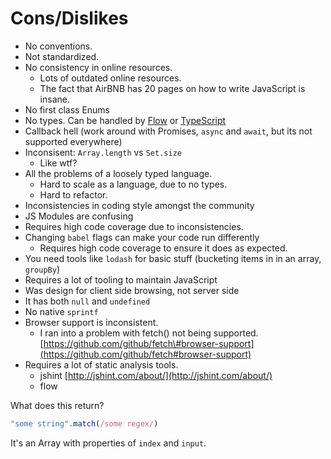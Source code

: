# Cons/Dislikes

* No conventions.
* Not standardized.
* No consistency in online resources.
  * Lots of outdated online resources.
  * The fact that AirBNB has 20 pages on how to write JavaScript is insane.
* No first class Enums
* No types. Can be handled by [Flow](https://github.com/facebook/flow) or [TypeScript](https://www.typescriptlang.org)
* Callback hell \(work around with Promises, `async` and `await`, but its not supported everywhere\)
* Inconsisent: `Array.length` vs `Set.size`
  * Like wtf?
* All the problems of a loosely typed language.
  * Hard to scale as a language, due to no types.
  * Hard to refactor.
* Inconsistencies in coding style amongst the community
* JS Modules are confusing
* Requires high code coverage due to inconsistencies.
* Changing `babel` flags can make your code run differently
  * Requires high code coverage to ensure it does as expected.
* You need tools like `lodash` for basic stuff \(bucketing items in in an array, `groupBy`\)
* Requires a lot of tooling to maintain JavaScript
* Was design for client side browsing, not server side
* It has both `null` and `undefined`
* No native `sprintf`
* Browser support is inconsistent.
  * I ran into a problem with fetch\(\) not being supported. [https://github.com/github/fetch\#browser-support](https://github.com/github/fetch#browser-support)
* Requires a lot of static analysis tools.
  * jshint [http://jshint.com/about/](http://jshint.com/about/) 
  * flow

What does this return?

```javascript
"some string".match(/some regex/)
```

It's an Array with properties of `index` and `input`. 

